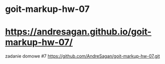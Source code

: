 # goit-markup-hw-07
# https://andresagan.github.io/goit-markup-hw-07/
zadanie domowe #7
https://github.com/AndreSagan/goit-markup-hw-07.git
